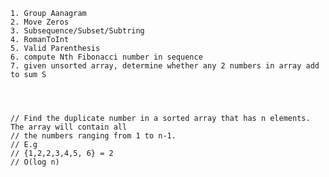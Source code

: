     1. Group Aanagram
    2. Move Zeros
    3. Subsequence/Subset/Subtring
    4. RomanToInt
    5. Valid Parenthesis
    6. compute Nth Fibonacci number in sequence 
    7. given unsorted array, determine whether any 2 numbers in array add to sum S
    



    // Find the duplicate number in a sorted array that has n elements. The array will contain all
    // the numbers ranging from 1 to n-1.
    // E.g
    // {1,2,2,3,4,5, 6} = 2
    // O(log n)
    
